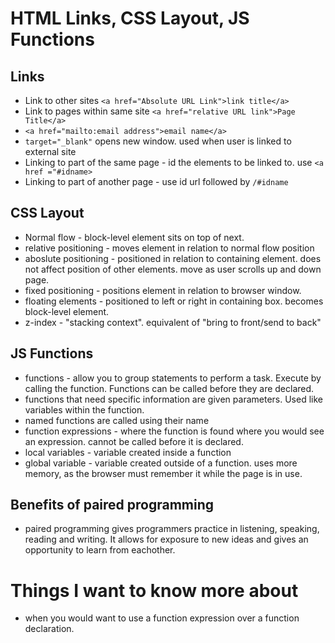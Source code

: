 # HTML Links, CSS Layout, JS Functions

## Links

* Link to other sites `<a href="Absolute URL Link">link title</a>`
* Link to pages within same site `<a href="relative URL link">Page Title</a>`
* `<a href="mailto:email address">email name</a>`
* `target="_blank"` opens new window. used when user is linked to external site
* Linking to part of the same page - id the elements to be linked to. use `<a href ="#idname>`
* Linking to part of another page - use id url followed by `/#idname`

## CSS Layout

* Normal flow - block-level element sits on top of next.
* relative positioning - moves element in relation to normal flow position
* aboslute positioning - positioned in relation to containing element. does not affect position of other elements. move as user scrolls up and down page.
* fixed positioning - positions element in relation to browser window.
* floating elements - positioned to left or right in containing box. becomes block-level element.
* z-index - "stacking context". equivalent of "bring to front/send to back"

## JS Functions

* functions - allow you to group statements to perform a task. Execute by calling the function. Functions can be called before they are declared.
* functions that need specific information are given parameters. Used like variables within the function.
* named functions are called using their name
* function expressions - where the function is found where you would see an expression. cannot be called before it is declared.
* local variables - variable created inside a function
* global variable - variable created outside of a function. uses more memory, as the browser must remember it while the page is in use.

## Benefits of paired programming

* paired programming gives programmers practice in listening, speaking, reading and writing. It allows for exposure to new ideas and gives an opportunity to learn from eachother.

# Things I want to know more about

* when you would want to use a function expression over a function declaration.